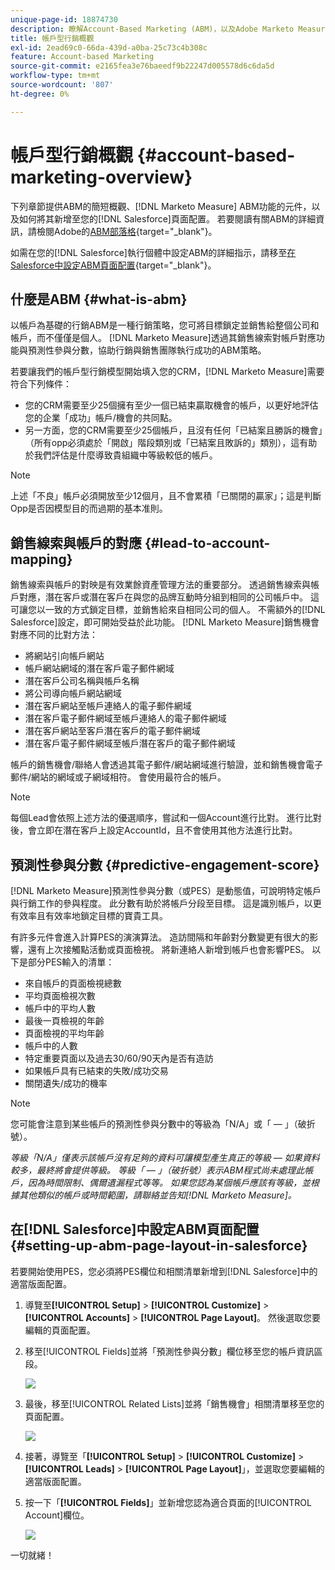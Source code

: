 ```yaml
---
unique-page-id: 18874730
description: 瞭解Account-Based Marketing (ABM)，以及Adobe Marketo Measure如何協助行銷和銷售團隊執行成功的ABM策略。
title: 帳戶型行銷概觀
exl-id: 2ead69c0-66da-439d-a0ba-25c73c4b308c
feature: Account-based Marketing
source-git-commit: e2165fea3e76baeedf9b22247d005578d6c6da5d
workflow-type: tm+mt
source-wordcount: '807'
ht-degree: 0%

---
```


# 帳戶型行銷概觀 {#account-based-marketing-overview}

下列章節提供ABM的簡短概觀、[!DNL Marketo Measure] ABM功能的元件，以及如何將其新增至您的[!DNL Salesforce]頁面配置。 若要閱讀有關ABM的詳細資訊，請檢閱Adobe的[ABM部落格](https://business.adobe.com/blog/basics/account-based-marketing){target="_blank"}。

如需在您的[!DNL Salesforce]執行個體中設定ABM的詳細指示，請移至[在Salesforce中設定ABM頁面配置](/help/advanced-marketo-measure-features/account-based-marketing/account-based-marketing-overview.md#setting-up-abm-page-layout-in-salesforce){target="_blank"}。

## 什麼是ABM {#what-is-abm}

以帳戶為基礎的行銷ABM是一種行銷策略，您可將目標鎖定並銷售給整個公司和帳戶，而不僅僅是個人。 [!DNL Marketo Measure]透過其銷售線索對帳戶對應功能與預測性參與分數，協助行銷與銷售團隊執行成功的ABM策略。

若要讓我們的帳戶型行銷模型開始填入您的CRM，[!DNL Marketo Measure]需要符合下列條件：

* 您的CRM需要至少25個擁有至少一個已結束贏取機會的帳戶，以更好地評估您的企業「成功」帳戶/機會的共同點。
* 另一方面，您的CRM需要至少25個帳戶，且沒有任何「已結案且勝訴的機會」（所有opp必須處於「開啟」階段類別或「已結案且敗訴的」類別），這有助於我們評估是什麼導致貴組織中等級較低的帳戶。

>[!NOTE]
>
>上述「不良」帳戶必須開放至少12個月，且不會累積「已關閉的贏家」；這是判斷Opp是否因模型目的而過期的基本准則。

## 銷售線索與帳戶的對應 {#lead-to-account-mapping}

銷售線索與帳戶的對映是有效業餘資產管理方法的重要部分。 透過銷售線索與帳戶對應，潛在客戶或潛在客戶在與您的品牌互動時分組到相同的公司帳戶中。 這可讓您以一致的方式鎖定目標，並銷售給來自相同公司的個人。 不需額外的[!DNL Salesforce]設定，即可開始受益於此功能。 [!DNL Marketo Measure]銷售機會對應不同的比對方法：

* 將網站引向帳戶網站
* 帳戶網站網域的潛在客戶電子郵件網域
* 潛在客戶公司名稱與帳戶名稱
* 將公司導向帳戶網站網域
* 潛在客戶網站至帳戶連絡人的電子郵件網域
* 潛在客戶電子郵件網域至帳戶連絡人的電子郵件網域
* 潛在客戶網站至客戶潛在客戶的電子郵件網域
* 潛在客戶電子郵件網域至帳戶潛在客戶的電子郵件網域

帳戶的銷售機會/聯絡人會透過其電子郵件/網站網域進行驗證，並和銷售機會電子郵件/網站的網域或子網域相符。 會使用最符合的帳戶。

>[!NOTE]
>
>每個Lead會依照上述方法的優選順序，嘗試和一個Account進行比對。 進行比對後，會立即在潛在客戶上設定AccountId，且不會使用其他方法進行比對。

## 預測性參與分數 {#predictive-engagement-score}

[!DNL Marketo Measure]預測性參與分數（或PES）是動態值，可說明特定帳戶與行銷工作的參與程度。 此分數有助於將帳戶分段至目標。 這是識別帳戶，以更有效率且有效率地鎖定目標的寶貴工具。

有許多元件會進入計算PES的演演算法。 造訪間隔和年齡對分數變更有很大的影響，還有上次接觸點活動或頁面檢視。 將新連絡人新增到帳戶也會影響PES。 以下是部分PES輸入的清單：

* 來自帳戶的頁面檢視總數
* 平均頁面檢視次數
* 帳戶中的平均人數
* 最後一頁檢視的年齡
* 頁面檢視的平均年齡
* 帳戶中的人數
* 特定重要頁面以及過去30/60/90天內是否有造訪
* 如果帳戶具有已結束的失敗/成功交易
* 關閉遺失/成功的機率

>[!NOTE]
>
>您可能會注意到某些帳戶的預測性參與分數中的等級為「N/A」或「 — 」（破折號）。

_等級「N/A」僅表示該帳戶沒有足夠的資料可讓模型產生真正的等級 — 如果資料較多，最終將會提供等級。_
_等級「 — 」（破折號）表示ABM程式尚未處理此帳戶，因為時間限制、偶爾遺漏程式等等。 如果您認為某個帳戶應該有等級，並根據其他類似的帳戶或時間範圍，請聯絡並告知[!DNL Marketo Measure]。_

## 在[!DNL Salesforce]中設定ABM頁面配置 {#setting-up-abm-page-layout-in-salesforce}

若要開始使用PES，您必須將PES欄位和相關清單新增到[!DNL Salesforce]中的適當版面配置。

1. 導覽至&#x200B;**[!UICONTROL Setup]** > **[!UICONTROL Customize]** > **[!UICONTROL Accounts]** > **[!UICONTROL Page Layout]**。 然後選取您要編輯的頁面配置。
1. 移至[!UICONTROL Fields]並將「預測性參與分數」欄位移至您的帳戶資訊區段。

   ![](assets/1.png)

1. 最後，移至[!UICONTROL Related Lists]並將「銷售機會」相關清單移至您的頁面配置。

   ![](assets/2.png)

1. 接著，導覽至「**[!UICONTROL Setup]** > **[!UICONTROL Customize]** > **[!UICONTROL Leads]** > **[!UICONTROL Page Layout]**」，並選取您要編輯的適當版面配置。
1. 按一下「**[!UICONTROL Fields]**」並新增您認為適合頁面的[!UICONTROL Account]欄位。

   ![](assets/3.png)

一切就緒！


